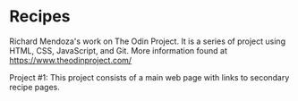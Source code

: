 # Recipes
Richard Mendoza's work on The Odin Project. It is a series of project using HTML, CSS, JavaScript, and Git. More information found at https://www.theodinproject.com/

Project #1: This project consists of a main web page with links to secondary recipe pages.
